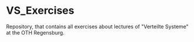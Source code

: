 # VS_Exercises
Repository, that contains all exercises about lectures of "Verteilte Systeme" at the OTH Regensburg.
